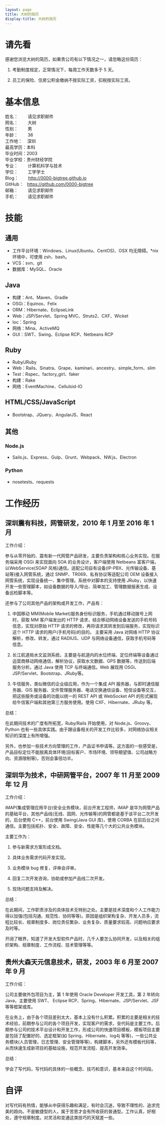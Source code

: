 ```yaml
---
layout: page
title: 大树的简历
display-title: 大树的简历
---
```

# 请先看

感谢您浏览大树的简历，如果贵公司有以下情况之一，请忽略这份简历：

1. 考勤制度规定，正常情况下，每周工作天数多于 5 天。

2. 员工的保险、住房公积金缴纳不按实际工资，扣税按实际工资。

# 基本信息

姓名：&nbsp;&nbsp;&nbsp;&nbsp;&nbsp;&nbsp;&nbsp;&nbsp;请见求职邮件  
网名：&nbsp;&nbsp;&nbsp;&nbsp;&nbsp;&nbsp;&nbsp;&nbsp;大树  
性别：&nbsp;&nbsp;&nbsp;&nbsp;&nbsp;&nbsp;&nbsp;&nbsp;男  
年龄：&nbsp;&nbsp;&nbsp;&nbsp;&nbsp;&nbsp;&nbsp;&nbsp;36  
工作地：&nbsp;&nbsp;&nbsp;&nbsp;深圳  
最高学历：本科  
毕业时间：2003  
毕业学校：贵州财经学院  
专业：&nbsp;&nbsp;&nbsp;&nbsp;&nbsp;&nbsp;&nbsp;&nbsp;计算机科学与技术  
学位：&nbsp;&nbsp;&nbsp;&nbsp;&nbsp;&nbsp;&nbsp;&nbsp;工学学士  
Blog：&nbsp;&nbsp;&nbsp;&nbsp;&nbsp;&nbsp;&nbsp;&nbsp;<http://0000-bigtree.github.io>  
GitHub：&nbsp;&nbsp;&nbsp;<https://github.com/0000-bigtree>  
邮箱：&nbsp;&nbsp;&nbsp;&nbsp;&nbsp;&nbsp;&nbsp;&nbsp;请见求职邮件  
手机：&nbsp;&nbsp;&nbsp;&nbsp;&nbsp;&nbsp;&nbsp;&nbsp;请见求职邮件

# 技能

## 通用

+ 工作平台环境：Windows、Linux(Ubuntu、CentOS)、OSX 均无障碍。*nix环境中，可使用 zsh、bash。
+ VCS：svn、git
+ 数据库：MySQL、Oracle

## Java

+ 构建：Ant、Maven、Gradle
+ OSGi：Equinox、Felix
+ ORM：Hibernate、EclipseLink
+ Web：JSP/Servlet、Spring MVC、Struts2、CXF、Wicket
+ Ioc：Spring
+ 网络：Mina、ActiveMQ
+ GUI：SWT、Swing、Eclipse RCP、Netbeans RCP

## Ruby

+ Ruby/JRuby
+ Web：Rails、Sinatra、Grape、kaminari、ancestry、simple_form、slim
+ Test：Rspec、factory_girl、faker
+ 构建：Rake
+ 网络：EventMachine、Celluloid-IO

## HTML/CSS/JavaScript

+ Bootstrap、JQuery、AngularJS、React

## 其他

### Node.js

+ Sails.js、Express、Gulp、Grunt、Webpack、NW.js、Electron

### Python

+ nosetests、requests

# 工作经历

##  深圳震有科技，网管研发，2010 年 1 月至 2016 年 1 月

工作介绍：

参与从零开始的、震有新一代网管产品研发，主要负责架构和核心业务实现。在服务端采用 OSGi 来实现面向 SOA 的业务设计，客户端使用 Netbeans 富客户端，以WebService(SOAP 风格)通信。适配公司自有设备(IP-PBX、光传输设备、基站等)接入网管系统，通过 SNMP、TR069、私有协议等适配公司 OEM 设备接入网管系统，实现设备统一、集中管理。系统中对脚本的支持使用 JRuby，以快速开发一些管理脚本，如设备数据的导入/导出、简单加工、管理数据报表生成、设备巡检脚本等。

还参与了公司其他产品的架构或开发工作，产品有：

1. 中国移动 MM(Mobile Market)服务身份标识服务，手机通过移动拨号上网时，获取 MM 客户端发出的 HTTP 请求，结合移动网络设备发送的手机号码信息，实现对原始 HTTP 请求的修改，再将请求其转发到后端服务，实现标识这个 HTTP 请求的用户(手机号码)的目的。 主要采用 Java 对网络 HTTP 协议解析，修改、转发，通过 RADIUS、UDP 与网络设备通信，获取手机号码等信息。

2. 长江航道局水文监测系统，主要是与航道内的水位终端、定位终端等设备通过运营商移动网络通信，解析协议，获取水文数据、GPS 数据等，传送到后端服务分析。通过 Java 使用 TCP 与终端通信。Web 展现用 OSGi、JSP/Servlet、Bootstrap、JRuby等。

3. 牛信服务，类似微信的企业级应用，作为一个集成 API 服务器，与即时通信服务器、GIS 服务器、文件管理服务器、电话交换通信设备、短信设备等交互，把这些服务或设备的功能以统一的 REST API 或 WebSocket API 的形式展现给牛信客户端和其他第三方服务使用。使用 CXF、Hibernate、JRuby 等。

总结：

在此期间技术的广度有所拓宽，Ruby/Rails 开始使用，对 Node.js、Groovy、Python 也有一些具体实践。由于跟设备相关的开发工作比较多，对网络协议相关知识的深度上有所增强。

另外，也参加一些技术方向管理的工作，产品证书申请等。这方面的一些感受是，产品目标定位不能脱离具体环境(目标客户、市场环境、领导期望值、公司战略方向、资源限制等)，否则会事倍功半。

##  深圳华为技术，中研网管平台，2007 年 11 月至 2009 年 12 月

工作介绍：

iMAP(集成管理应用平台)安全业务模块，前台开发工程师，iMAP 是华为网管产品的基础平台，其他产品线(无线、固网、光传输等)的网管都是基于该平台二次开发的，后台使用 C++，前台使用 Swing(Java GUI 库)，使用 CORBA 在前后台之间通信。主要包括拓扑、安全、故障、安全、性能等几个大的公共业务模块。

主要工作为：

1. 参与新需求方案形成文档。 

2. 具体业务需求代码开发实现。 

3. 业务模块 bug 修复，评审会评审。 

4. 回复二次开发咨询，协助或参加产品线二次开发。 

5. 现场问题支持及解决。

总结：

在此期间，工作职责涉及的具体技术无特别之处。主要是技术深度和个人工作能力得以加强(包括沟通、规范性、协同等等)。原因是组织架构复杂、开发人员多，流程比较长、规章制度多、岗位责任繁杂、业务复杂、质量要求较高、问题响应要求及时等。

开阔了眼界，知道了开发大型软件产品时，几千人要怎么协同开发，以及相关的组织架构、规章制度、工作流程、技术管理等等。

## 贵州大森天元信息技术，研发，2003 年 6 月至 2007 年 9 月

工作介绍：

公司主要做外包项目为主，第 1 年使用 Oracle Developer 开发工具，第 2 年转向 Java，主要使用 SWT、 Eclipse RCP、Spring、Hibernate、JSP/Servlet、JSF 等等框架或库。

在业务上，由于各个项目差别太大，基本上没有什么积累。积累的主要是相关的技术经验，前期参与公司的各个项目开发，实现客户的需求，垒代码是主要工作。后期参与公司的技术平台设计和开发工作，形成公司的快速项目模板，模板项目主要是包括了配置好的、选定框架(如 Spring、Hibernate、log4j 等等)，一些公共业务模块(人员管理，日志管理、安全管理等等)，构建脚本，另外还有模板代码等，从而快速生成新项目的基础设施，规范开发流程、提高开发效率。

总结：

学会了写代码，写代码的具体的一些概念、技巧和意识，基本来自这个时间段。

# 自评

对写代码有热情，能够从中获得乐趣和满足，有时会沉迷，导致不理性的、追求完美的趋向。不是敏捷型的人，属于苦思才会有所收获的普通型。工作认真，好相处，遵守规章制度。对灵活和变通这类技巧的天赋差一些。
